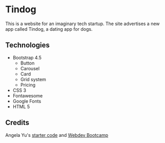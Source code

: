 # Tindog

This is a website for an imaginary tech startup. The site advertises a new app called Tindog, a dating app for dogs.

## Technologies

- Bootstrap 4.5
  - Button
  - Carousel
  - Card
  - Grid system
  - Pricing
- CSS 3
- Fontawesome
- Google Fonts
- HTML 5

## Credits

Angela Yu's [starter code](https://github.com/jsoto3000/js-TinDog-Start-master) and [Webdev Bootcamp](https://www.udemy.com/course-dashboard-redirect/?course_id=1565838)
